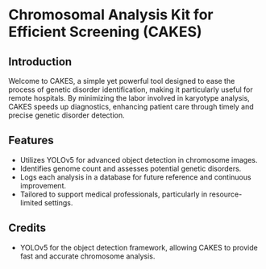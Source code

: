 # Chromosomal Analysis Kit for Efficient Screening (CAKES)

## Introduction
Welcome to CAKES, a simple yet powerful tool designed to ease the process of genetic disorder identification, making it particularly useful for remote hospitals. By minimizing the labor involved in karyotype analysis, CAKES speeds up diagnostics, enhancing patient care through timely and precise genetic disorder detection.

## Features
- Utilizes YOLOv5 for advanced object detection in chromosome images.
- Identifies genome count and assesses potential genetic disorders.
- Logs each analysis in a database for future reference and continuous improvement.
- Tailored to support medical professionals, particularly in resource-limited settings.

## Credits
- YOLOv5 for the object detection framework, allowing CAKES to provide fast and accurate chromosome analysis.
